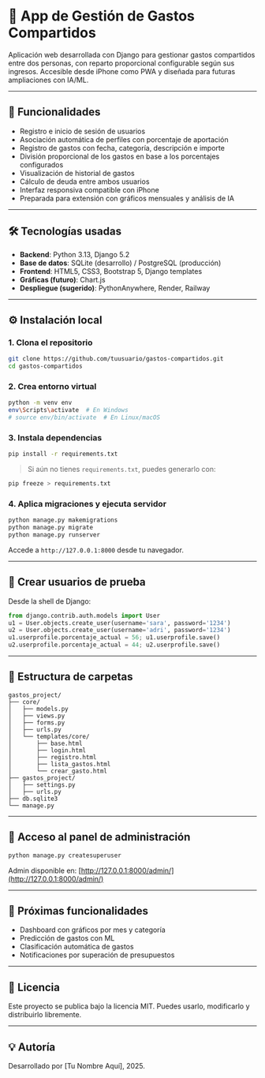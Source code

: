 # 💸 App de Gestión de Gastos Compartidos

Aplicación web desarrollada con Django para gestionar gastos compartidos entre dos personas, con reparto proporcional configurable según sus ingresos. Accesible desde iPhone como PWA y diseñada para futuras ampliaciones con IA/ML.

---

## 🚀 Funcionalidades

- Registro e inicio de sesión de usuarios
- Asociación automática de perfiles con porcentaje de aportación
- Registro de gastos con fecha, categoría, descripción e importe
- División proporcional de los gastos en base a los porcentajes configurados
- Visualización de historial de gastos
- Cálculo de deuda entre ambos usuarios
- Interfaz responsiva compatible con iPhone
- Preparada para extensión con gráficos mensuales y análisis de IA

---

## 🛠️ Tecnologías usadas

- **Backend**: Python 3.13, Django 5.2
- **Base de datos**: SQLite (desarrollo) / PostgreSQL (producción)
- **Frontend**: HTML5, CSS3, Bootstrap 5, Django templates
- **Gráficas (futuro)**: Chart.js
- **Despliegue (sugerido)**: PythonAnywhere, Render, Railway

---

## ⚙️ Instalación local

### 1. Clona el repositorio
```bash
git clone https://github.com/tuusuario/gastos-compartidos.git
cd gastos-compartidos
```

### 2. Crea entorno virtual
```bash
python -m venv env
env\Scripts\activate  # En Windows
# source env/bin/activate  # En Linux/macOS
```

### 3. Instala dependencias
```bash
pip install -r requirements.txt
```

> Si aún no tienes `requirements.txt`, puedes generarlo con:
```bash
pip freeze > requirements.txt
```

### 4. Aplica migraciones y ejecuta servidor
```bash
python manage.py makemigrations
python manage.py migrate
python manage.py runserver
```

Accede a `http://127.0.0.1:8000` desde tu navegador.

---

## 👥 Crear usuarios de prueba

Desde la shell de Django:

```python
from django.contrib.auth.models import User
u1 = User.objects.create_user(username='sara', password='1234')
u2 = User.objects.create_user(username='adri', password='1234')
u1.userprofile.porcentaje_actual = 56; u1.userprofile.save()
u2.userprofile.porcentaje_actual = 44; u2.userprofile.save()
```

---

## 📁 Estructura de carpetas

```
gastos_project/
├── core/
│   ├── models.py
│   ├── views.py
│   ├── forms.py
│   ├── urls.py
│   └── templates/core/
│       ├── base.html
│       ├── login.html
│       ├── registro.html
│       ├── lista_gastos.html
│       └── crear_gasto.html
├── gastos_project/
│   ├── settings.py
│   ├── urls.py
├── db.sqlite3
└── manage.py
```

---

## 🔐 Acceso al panel de administración

```bash
python manage.py createsuperuser
```

Admin disponible en: [http://127.0.0.1:8000/admin/](http://127.0.0.1:8000/admin/)

---

## 🧠 Próximas funcionalidades

- Dashboard con gráficos por mes y categoría
- Predicción de gastos con ML
- Clasificación automática de gastos
- Notificaciones por superación de presupuestos

---

## 📝 Licencia

Este proyecto se publica bajo la licencia MIT. Puedes usarlo, modificarlo y distribuirlo libremente.

---

## 💡 Autoría

Desarrollado por [Tu Nombre Aquí], 2025.
